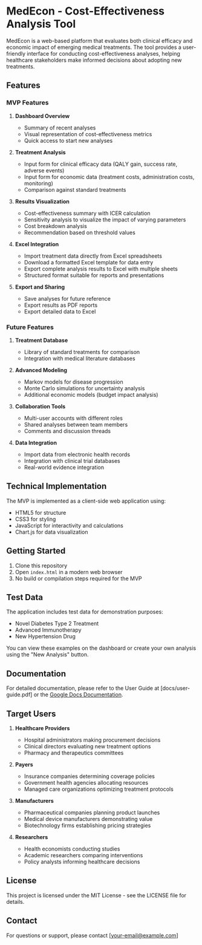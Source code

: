 # MedEcon - Cost-Effectiveness Analysis Tool

MedEcon is a web-based platform that evaluates both clinical efficacy and economic impact of emerging medical treatments. The tool provides a user-friendly interface for conducting cost-effectiveness analyses, helping healthcare stakeholders make informed decisions about adopting new treatments.

## Features

### MVP Features
1. **Dashboard Overview**
   - Summary of recent analyses
   - Visual representation of cost-effectiveness metrics
   - Quick access to start new analyses

2. **Treatment Analysis**
   - Input form for clinical efficacy data (QALY gain, success rate, adverse events)
   - Input form for economic data (treatment costs, administration costs, monitoring)
   - Comparison against standard treatments

3. **Results Visualization**
   - Cost-effectiveness summary with ICER calculation
   - Sensitivity analysis to visualize the impact of varying parameters
   - Cost breakdown analysis
   - Recommendation based on threshold values

4. **Excel Integration**
   - Import treatment data directly from Excel spreadsheets
   - Download a formatted Excel template for data entry
   - Export complete analysis results to Excel with multiple sheets
   - Structured format suitable for reports and presentations

5. **Export and Sharing**
   - Save analyses for future reference
   - Export results as PDF reports
   - Export detailed data to Excel

### Future Features
1. **Treatment Database**
   - Library of standard treatments for comparison
   - Integration with medical literature databases

2. **Advanced Modeling**
   - Markov models for disease progression
   - Monte Carlo simulations for uncertainty analysis
   - Additional economic models (budget impact analysis)

3. **Collaboration Tools**
   - Multi-user accounts with different roles
   - Shared analyses between team members
   - Comments and discussion threads

4. **Data Integration**
   - Import data from electronic health records
   - Integration with clinical trial databases
   - Real-world evidence integration

## Technical Implementation

The MVP is implemented as a client-side web application using:
- HTML5 for structure
- CSS3 for styling
- JavaScript for interactivity and calculations
- Chart.js for data visualization

## Getting Started

1. Clone this repository
2. Open `index.html` in a modern web browser
3. No build or compilation steps required for the MVP

## Test Data

The application includes test data for demonstration purposes:
- Novel Diabetes Type 2 Treatment
- Advanced Immunotherapy
- New Hypertension Drug

You can view these examples on the dashboard or create your own analysis using the "New Analysis" button.

## Documentation

For detailed documentation, please refer to the User Guide at [docs/user-guide.pdf] or the [Google Docs Documentation](https://docs.google.com/document/d/1234567890abcdefghijk/edit).

## Target Users

1. **Healthcare Providers**
   - Hospital administrators making procurement decisions
   - Clinical directors evaluating new treatment options
   - Pharmacy and therapeutics committees

2. **Payers**
   - Insurance companies determining coverage policies
   - Government health agencies allocating resources
   - Managed care organizations optimizing treatment protocols

3. **Manufacturers**
   - Pharmaceutical companies planning product launches
   - Medical device manufacturers demonstrating value
   - Biotechnology firms establishing pricing strategies

4. **Researchers**
   - Health economists conducting studies
   - Academic researchers comparing interventions
   - Policy analysts informing healthcare decisions

## License

This project is licensed under the MIT License - see the LICENSE file for details.

## Contact

For questions or support, please contact [your-email@example.com] 